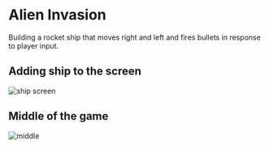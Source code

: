 # Alien Invasion
Building a rocket ship that moves right and left and fires bullets in response to player input.

## Adding ship to the screen
![ship screen](https://user-images.githubusercontent.com/46178706/90900372-568efe00-e397-11ea-850d-5c5b0d661477.png)

## Middle of the game
![middle](https://user-images.githubusercontent.com/46178706/91242349-2f2c8e00-e715-11ea-983b-ccdcae6ad133.png)

